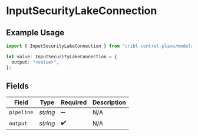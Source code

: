 # InputSecurityLakeConnection

## Example Usage

```typescript
import { InputSecurityLakeConnection } from "cribl-control-plane/models/operations";

let value: InputSecurityLakeConnection = {
  output: "<value>",
};
```

## Fields

| Field              | Type               | Required           | Description        |
| ------------------ | ------------------ | ------------------ | ------------------ |
| `pipeline`         | *string*           | :heavy_minus_sign: | N/A                |
| `output`           | *string*           | :heavy_check_mark: | N/A                |